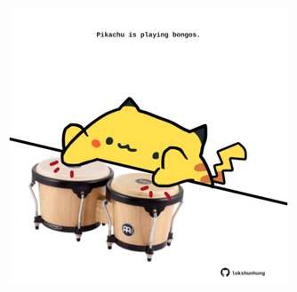 <!-- built at 16/02/2022, 05:00:49 UTC -->
<p align="center">
  <img width="500" height="500" src="./ReadmeImage.svg">
</p>
